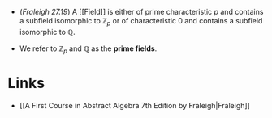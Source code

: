 * (*Fraleigh 27.19*) A [[Field]] is either of prime characteristic $p$ and contains a subfield isomorphic to $\mathbb{Z}_p$ or of characteristic $0$ and contains a subfield isomorphic to $\mathbb{Q}$. 
  
 * We refer to $\mathbb{Z}_p$ and $\mathbb{Q}$ as the **prime fields**. 
# Links
* [[A First Course in Abstract Algebra 7th Edition by Fraleigh|Fraleigh]]
